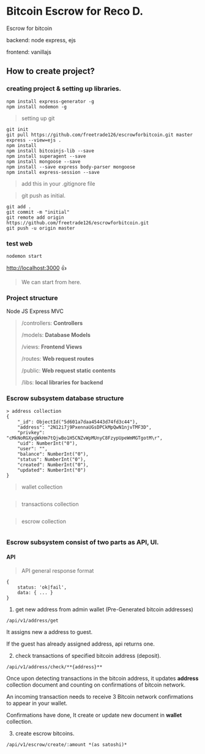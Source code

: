 # Bitcoin Escrow  for **Reco D.**
Escrow for bitcoin

backend: node express, ejs

frontend: vanillajs

## How to create project?

### creating project & setting up libraries.
```
npm install express-generator -g
npm install nodemon -g
```

> setting up git
```
git init
git pull https://github.com/freetrade126/escrowforbitcoin.git master
express --view=ejs .
npm install
npm install bitcoinjs-lib --save
npm install superagent --save
npm install mongoose --save
npm install --save express body-parser mongoose
npm install express-session --save
```

> add this in your .gitignore file

> git push as initial.
```
git add .
git commit -m "initial"
git remote add origin https://github.com/freetrade126/escrowforbitcoin.git
git push -u origin master
```

### test web
```
nodemon start
```
[http://localhost:3000](http://localhost:3000)
:+1:

> We can start from here.
### Project structure
Node JS Express MVC

> /controllers: **Controllers**
>
> /models: **Database Models**
> 
> /views: **Frontend Views**
> 
> /routes: **Web request routes**
> 
> /public: **Web request static contents**
> 
> /libs: **local libraries for backend**

### Escrow subsystem database structure
```
> address collection
{
    "_id": ObjectId("5d601a7daa45443d74fd3c44"), 
    "address": "2N12i7j9PxennaUGsDPCkMpQwN1njvTMF3D",
    "privkey": "cMkNoRGXyqWkHm7tQjwBo1H5CNZvWpMUnyC8FzypUpeWmMGTgotM\r",
    "uid": NumberInt("0"),
    "user": "",
    "balance": NumberInt("0"),
    "status": NumberInt("0"),
    "created": NumberInt("0"),
    "updated": NumberInt("0")
}
```
> wallet collection
```

```

> transactions collection
```
```

> escrow collection
```
```


### Escrow subsystem consist of two parts as API, UI.

#### API

> API general response format
```
{
	status: 'ok|fail', 
	data: { ... }
}
```

1. get new address from admin wallet (Pre-Generated bitcoin addresses)
```
/api/v1/address/get
```
It assigns new a address  to guest.

If the guest has already assigned address, api returns one.


2. check transactions of specified bitcoin address (deposit).
```
/api/v1/address/check/**{address}**
```

Once upon detecting transactions in the bitcoin address, it updates **address** collection document and counting on confirmations of bitcoin network.

An incoming transaction needs to receive 3 Bitcoin network confirmations to appear in your wallet.

Confirmations have done, It create or update new document in **wallet** collection. 

3. create escrow bitcoins.
```
/api/v1/escrow/create/:amount *(as satoshi)*
```

